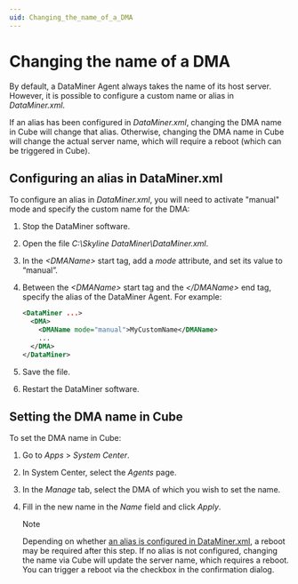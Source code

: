 ```yaml
---
uid: Changing_the_name_of_a_DMA
---
```


# Changing the name of a DMA

By default, a DataMiner Agent always takes the name of its host server. However, it is possible to configure a custom name or alias in *DataMiner.xml*.

If an alias has been configured in *DataMiner.xml*, changing the DMA name in Cube will change that alias. Otherwise, changing the DMA name in Cube will change the actual server name, which will require a reboot (which can be triggered in Cube).

## Configuring an alias in DataMiner.xml

To configure an alias in *DataMiner.xml*, you will need to activate "manual" mode and specify the custom name for the DMA:

1. Stop the DataMiner software.

1. Open the file *C:\\Skyline DataMiner\\DataMiner.xml*.

1. In the *\<DMAName>* start tag, add a *mode* attribute, and set its value to “manual”.

1. Between the *\<DMAName>* start tag and the *\</DMAName>* end tag, specify the alias of the DataMiner Agent. For example:

   ```xml
   <DataMiner ...>
     <DMA>
       <DMAName mode="manual">MyCustomName</DMAName>
       ...
     </DMA>
   </DataMiner>
   ```

1. Save the file.

1. Restart the DataMiner software.

## Setting the DMA name in Cube

To set the DMA name in Cube:

1. Go to *Apps* > *System Center*.

1. In System Center, select the *Agents* page.

1. In the *Manage* tab, select the DMA of which you wish to set the name.

1. Fill in the new name in the *Name* field and click *Apply*.

   > [!NOTE]
   > Depending on whether [an alias is configured in DataMiner.xml](#configuring-an-alias-in-dataminerxml), a reboot may be required after this step. If no alias is not configured, changing the name via Cube will update the server name, which requires a reboot. You can trigger a reboot via the checkbox in the confirmation dialog.
